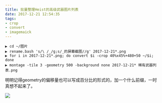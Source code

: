 ```yaml
---
title: 批量整理Heist的高级武器图片列表
date: 2017-12-21 12:54:35
tags:
- crop
- convert
- imagemaick
---
```

```
▶ cd ~/图片
▶ rename.bash 's/\ /_/g;s/_的屏幕截图//g' 2017-12-21*.png
▶ for i in 2017-12-21*.png; do convert $i -crop 40%x45%+480+50 ~/$i; done
▶ montage -tile 3 -geometry 500 -background none 2017-12-21* 稀有武器列表.png
```
明明记得geometry的偏移量也可以写成百分比的形式的，加一个什么前缀，一时真想不起来了。

![](/img/稀有武器列表.png)

